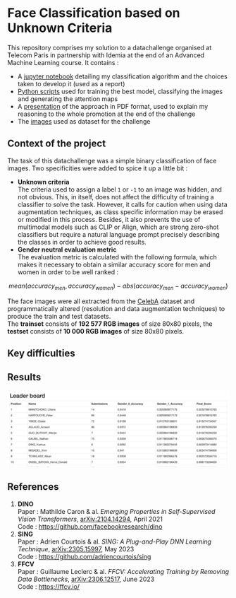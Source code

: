 # Face Classification based on Unknown Criteria

This repository comprises my solution to a datachallenge organised at Telecom Paris in partnership with Idemia at the end of an Advanced Machine Learning course. It contains :
* A [jupyter notebook](./Face_Classification_Unk.ipynb) detailing my classification algorithm and the choices taken to develop it (used as a report)
* [Python scripts](./scripts) used for training the best model, classifying the images and generating the attention maps
* A [presentation](./Restitution_Datachallenge.pdf) of the approach in PDF format, used to explain my reasoning to the whole promotion at the end of the challenge
* The [images](./data_challenge_Avril_2023) used as dataset for the challenge

## Context of the project

The task of this datachallenge was a simple binary classification of face images. Two specificities were added to spice it up a little bit :
* **Unknown criteria** <br>
The criteria used to assign a label `1` or `-1` to an image was hidden, and not obvious. This, in itself, does not affect the difficulty of training a classifier to solve the task. However, it calls for caution when using data augmentation techniques, as class specific information may be erased or modified in this process. Besides, it also prevents the use of multimodal models such as CLIP or Align, which are strong zero-shot classifiers but require a natural language prompt precisely describing the classes in order to achieve good results.
* **Gender neutral evaluation metric** <br>
The evaluation metric is calculated with the following formula, which makes it necessary to obtain a similar accuracy score for men and women in order to be well ranked :

$$ mean(accuracy_{men}, accuracy_{women}) - abs(accuracy_{men} - accuracy_{women})$$

The face images were all extracted from the [CelebA](http://mmlab.ie.cuhk.edu.hk/projects/CelebA.html) dataset and programmatically altered (resolution and data augmentation techniques) to produce the train and test datasets. <br>
The **trainset** consists of **192 577 RGB images** of size 80x80 pixels, the **testset** consists of **10 000 RGB images** of size 80x80 pixels.

## Key difficulties

## Results
![](./images/screenshot_results.jpg)

## References
1. **DINO** <br>
Paper : Mathilde Caron & al. *Emerging Properties in Self-Supervised Vision Transformers*, [arXiv:2104.14294](https://arxiv.org/pdf/2104.14294.pdf), April 2021 <br>
Code : https://github.com/facebookresearch/dino
2. **SING** <br>
Paper : Adrien Courtois & al. *SING: A Plug-and-Play DNN Learning Technique*, [arXiv:2305.15997](https://arxiv.org/pdf/2305.15997.pdf), May 2023 <br>
Code : https://github.com/adriencourtois/sing
3. **FFCV** <br>
Paper : Guillaume Leclerc & al. *FFCV: Accelerating Training by Removing Data Bottlenecks*, [arXiv:2306.12517](https://arxiv.org/pdf/2306.12517.pdf), June 2023 <br>
Code : https://ffcv.io/
